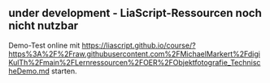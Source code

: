 ## under development - LiaScript-Ressourcen noch nicht nutzbar

Demo-Test online mit https://liascript.github.io/course/?https%3A%2F%2Fraw.githubusercontent.com%2FMichaelMarkert%2FdigiKulTh%2Fmain%2FLernressourcen%2FOER%2FObjektfotografie_TechnischeDemo.md starten.
